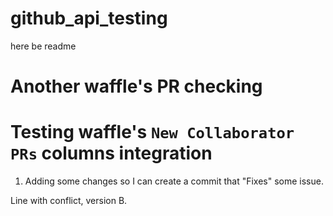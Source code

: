 # github_api_testing
here be readme

Another waffle's PR checking
===

Testing waffle's `New Collaborator PRs` columns integration
===
1. Adding some changes so I can create a commit that "Fixes" some issue.

Line with conflict, version B.
